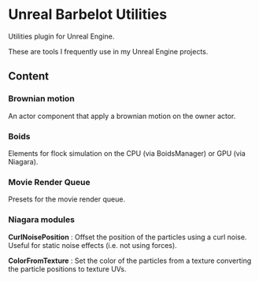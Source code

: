 # Unreal Barbelot Utilities

Utilities plugin for Unreal Engine.

These are tools I frequently use in my Unreal Engine projects.

## Content 

### Brownian motion

An actor component that apply a brownian motion on the owner actor.

### Boids

Elements for flock simulation on the CPU (via BoidsManager) or GPU (via Niagara).

### Movie Render Queue

Presets for the movie render queue.

### Niagara modules

**CurlNoisePosition** : Offset the position of the particles using a curl noise. Useful for static noise effects (i.e. not using forces).

**ColorFromTexture** : Set the color of the particles from a texture converting the particle positions to texture UVs.


